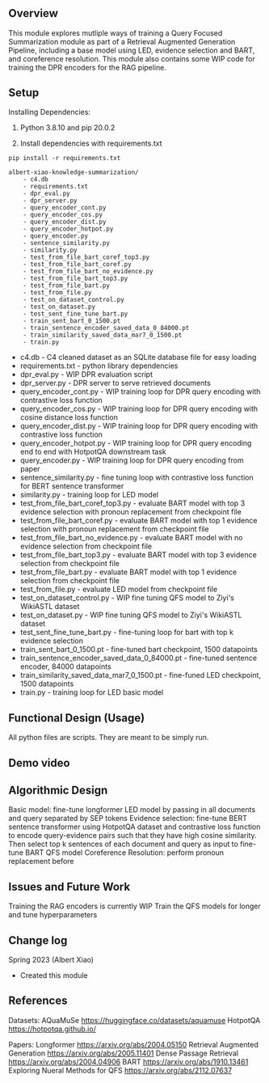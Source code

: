 
# <Knowledge Summarization: Query Focused Summarization Component>

## Overview

This module explores mutliple ways of training a Query Focused Summarization module as part of a Retrieval Augmented Generation Pipeline, including a base model using LED, evidence selection and BART, and coreference resolution. This module also contains some WIP code for training the DPR encoders for the RAG pipeline.

## Setup

Installing Dependencies: 

1. Python 3.8.10 and pip 20.0.2

2. Install dependencies with requirements.txt
```
pip install -r requirements.txt 
```




```
albert-xiao-knowledge-summarization/
    - c4.db
    - requirements.txt
    - dpr_eval.py
    - dpr_server.py
    - query_encoder_cont.py
    - query_encoder_cos.py
    - query_encoder_dist.py
    - query_encoder_hotpot.py
    - query_encoder.py
    - sentence_similarity.py
    - similarity.py
    - test_from_file_bart_coref_top3.py
    - test_from_file_bart_coref.py
    - test_from_file_bart_no_evidence.py
    - test_from_file_bart_top3.py
    - test_from_file_bart.py
    - test_from_file.py
    - test_on_dataset_control.py
    - test_on_dataset.py
    - test_sent_fine_tune_bart.py
    - train_sent_bart_0_1500.pt
    - train_sentence_encoder_saved_data_0_84000.pt
    - train_similarity_saved_data_mar7_0_1500.pt
    - train.py

```

- c4.db - C4 cleaned dataset as an SQLite database file for easy loading
- requirements.txt - python library dependencies
- dpr_eval.py - WIP DPR evaluation script
- dpr_server.py - DPR server to serve retrieved documents
- query_encoder_cont.py - WIP training loop for DPR query encoding with contrastive loss function
- query_encoder_cos.py - WIP training loop for DPR query encoding with cosine distance loss function
- query_encoder_dist.py - WIP training loop for DPR query encoding with contrastive loss function
- query_encoder_hotpot.py - WIP training loop for DPR query encoding end to end with HotpotQA downstream task
- query_encoder.py - WIP training loop for DPR query encoding from paper
- sentence_similarity.py - fine tuning loop with contrastive loss function for BERT sentence transformer
- similarity.py - training loop for LED model
- test_from_file_bart_coref_top3.py - evaluate BART model with top 3 evidence selection with pronoun replacement from checkpoint file
- test_from_file_bart_coref.py - evaluate BART model with top 1 evidence selection with pronoun replacement from checkpoint file
- test_from_file_bart_no_evidence.py - evaluate BART model with no evidence selection from checkpoint file
- test_from_file_bart_top3.py - evaluate BART model with top 3 evidence selection from checkpoint file 
- test_from_file_bart.py - evaluate BART model with top 1 evidence selection from checkpoint file
- test_from_file.py - evaluate LED model from checkpoint file
- test_on_dataset_control.py - WIP fine tuning QFS model to Ziyi's WikiASTL dataset
- test_on_dataset.py - WIP fine tuning QFS model to Ziyi's WikiASTL dataset
- test_sent_fine_tune_bart.py - fine-tuning loop for bart with top k evidence selection
- train_sent_bart_0_1500.pt - fine-tuned bart checkpoint, 1500 datapoints
- train_sentence_encoder_saved_data_0_84000.pt - fine-tuned sentence encoder, 84000 datapoints
- train_similarity_saved_data_mar7_0_1500.pt - fine-funed LED checkpoint, 1500 datapoints
- train.py - training loop for LED basic model


## Functional Design (Usage)

All python files are scripts. They are meant to be simply run.

## Demo video


## Algorithmic Design 

Basic model: fine-tune longformer LED model by passing in all documents and query separated by SEP tokens
Evidence selection: fine-tune BERT sentence transformer using HotpotQA dataset and contrastive loss function to encode query-evidence pairs such that they have high cosine similarity. Then select top k sentences of each document and query as input to fine-tune BART QFS model
Coreference Resolution: perform pronoun replacement before

## Issues and Future Work

Training the RAG encoders is currently WIP
Train the QFS models for longer and tune hyperparameters

## Change log

Spring 2023 (Albert Xiao)
* Created this module

## References 

Datasets: AQuaMuSe https://huggingface.co/datasets/aquamuse 
          HotpotQA https://hotpotqa.github.io/ 

Papers: Longformer https://arxiv.org/abs/2004.05150 
        Retrieval Augmented Generation https://arxiv.org/abs/2005.11401
        Dense Passage Retrieval https://arxiv.org/abs/2004.04906
        BART https://arxiv.org/abs/1910.13461
        Exploring Nueral Methods for QFS https://arxiv.org/abs/2112.07637
